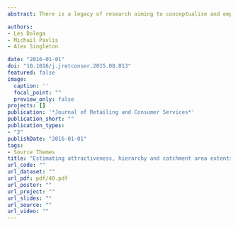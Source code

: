 ```yaml
---
abstract: There is a legacy of research aiming to conceptualise and empirically estimate retail store catchment areas, however, a dearth that frames such considerations within the context of retail agglomerations and their position within regional or national networks. As a result, this paper provides an extension to single store or shopping centre retail catchment estimation techniques, and presents an empirically specified and tested production constrained model for a national network of retail centres in the UK. Our model takes into account the spatial interactions between potential customers and a hierarchical network of retail centres to estimate patronage probabilities and catchment extents. The model is tested for a large metropolitan area vis-à-vis real world shopping flows recorded through a survey of shoppers. Finally, we present an open source software tool for custom model fitting, and discuss a range of theoretical and empirical challenges that such a model presents.

authors:
- Les Dolega
- Michail Pavlis
- Alex Singleton

date: "2016-01-01"
doi: "10.1016/j.jretconser.2015.08.013"
featured: false
image:
  caption: ''
  focal_point: ""
  preview_only: false
projects: []
publication: '*Journal of Retailing and Consumer Services*'
publication_short: ""
publication_types:
- "2"
publishDate: "2016-01-01"
tags:
- Source Themes
title: "Estimating attractiveness, hierarchy and catchment area extents for a national set of retail centre agglomerations"
url_code: ""
url_dataset: ""
url_pdf: pdf/40.pdf
url_poster: ""
url_project: ""
url_slides: ""
url_source: ""
url_video: ""
---
```


